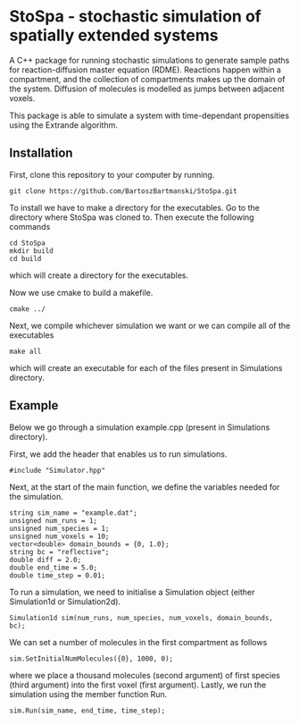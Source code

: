 # StoSpa - stochastic simulation of spatially extended systems

A C++ package for running stochastic simulations to generate sample paths 
for reaction-diffusion master equation (RDME). Reactions happen within a compartment,
and the collection of compartments makes up the domain of the system. Diffusion of 
molecules is modelled as jumps between adjacent voxels.

This package is able to simulate a system with time-dependant propensities
using the Extrande algorithm.

## Installation

First, clone this repository to your computer by running.
```
git clone https://github.com/BartoszBartmanski/StoSpa.git
```

To install we have to make a directory for the executables. Go to the directory
where StoSpa was cloned to. Then execute the following commands
```
cd StoSpa
mkdir build
cd build
```
which will create a directory for the executables.

Now we use cmake to build a makefile.
```
cmake ../
```
Next, we compile whichever simulation we want or we can compile all of the executables
```
make all
```
which will create an executable for each of the files present in Simulations directory.


## Example

Below we go through a simulation example.cpp (present in Simulations directory).

First, we add the header that enables us to run simulations.
```
#include "Simulator.hpp"
```
Next, at the start of the main function, we define the variables needed 
for the simulation.
```
string sim_name = "example.dat";
unsigned num_runs = 1;
unsigned num_species = 1;
unsigned num_voxels = 10;
vector<double> domain_bounds = {0, 1.0};
string bc = "reflective";
double diff = 2.0;
double end_time = 5.0;
double time_step = 0.01;
```
To run a simulation, we need to initialise a Simulation object (either 
Simulation1d or Simulation2d).
```
Simulation1d sim(num_runs, num_species, num_voxels, domain_bounds, bc);
```
We can set a number of molecules in the first compartment as follows
```
sim.SetInitialNumMolecules({0}, 1000, 0);
```
where we place a thousand molecules (second argument) of first species (third argument) 
into the first voxel (first argument).
Lastly, we run the simulation using the member function Run.
```
sim.Run(sim_name, end_time, time_step);
```



